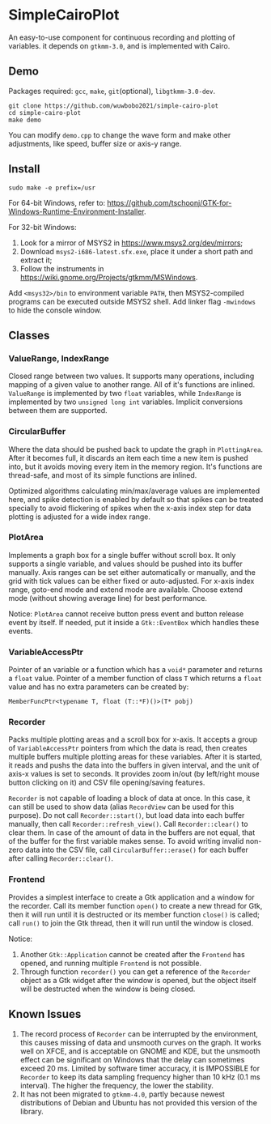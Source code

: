 # SimpleCairoPlot
An easy-to-use component for continuous recording and plotting of variables. it depends on `gtkmm-3.0`, and is implemented with Cairo.

## Demo
Packages required: `gcc`, `make`, `git`(optional), `libgtkmm-3.0-dev`.
```
git clone https://github.com/wuwbobo2021/simple-cairo-plot
cd simple-cairo-plot
make demo
```
You can modify `demo.cpp` to change the wave form and make other adjustments, like speed, buffer size or axis-y range.

## Install
```
sudo make -e prefix=/usr
```

For 64-bit Windows, refer to: <https://github.com/tschoonj/GTK-for-Windows-Runtime-Environment-Installer>.

For 32-bit Windows:
1. Look for a mirror of MSYS2 in <https://www.msys2.org/dev/mirrors>;
2. Download `msys2-i686-latest.sfx.exe`, place it under a short path and extract it;
3. Follow the instruments in <https://wiki.gnome.org/Projects/gtkmm/MSWindows>.

Add `<msys32>/bin` to environment variable `PATH`, then MSYS2-compiled programs can be executed outside MSYS2 shell. Add linker flag `-mwindows` to hide the console window.

## Classes
### ValueRange, IndexRange
Closed range between two values. It supports many operations, including mapping of a given value to another range. All of it's functions are inlined. `ValueRange` is implemented by two `float` variables, while `IndexRange` is implemented by two `unsigned long int` variables. Implicit conversions between them are supported.

### CircularBuffer
Where the data should be pushed back to update the graph in `PlottingArea`. After it becomes full, it discards an item each time a new item is pushed into, but it avoids moving every item in the memory region. It's functions are thread-safe, and most of its simple functions are inlined.

Optimized algorithms calculating min/max/average values are implemented here, and spike detection is enabled by default so that spikes can be treated specially to avoid flickering of spikes when the x-axis index step for data plotting is adjusted for a wide index range.

### PlotArea
Implements a graph box for a single buffer without scroll box. It only supports a single variable, and values should be pushed into its buffer manually. Axis ranges can be set either automatically or manually, and the grid with tick values can be either fixed or auto-adjusted. For x-axis index range, goto-end mode and extend mode are available. Choose extend mode (without showing average line) for best performance.

Notice: `PlotArea` cannot receive button press event and button release event by itself. If needed, put it inside a `Gtk::EventBox` which handles these events.

### VariableAccessPtr
Pointer of an variable or a function which has a `void*` parameter and returns a `float` value. Pointer of a member function of class `T` which returns a `float` value and has no extra parameters can be created by:
```
MemberFuncPtr<typename T, float (T::*F)()>(T* pobj)
```

### Recorder
Packs multiple plotting areas and a scroll box for x-axis. It accepts a group of `VariableAccessPtr` pointers from which the data is read, then creates multiple buffers multiple plotting areas for these variables. After it is started, it reads and pushs the data into the buffers in given interval, and the unit of axis-x values is set to seconds. It provides zoom in/out (by left/right mouse button clicking on it) and CSV file opening/saving features.

`Recorder` is not capable of loading a block of data at once. In this case, it can still be used to show data (alias `RecordView` can be used for this purpose). Do not call `Recorder::start()`, but load data into each buffer manually, then call `Recorder::refresh_view()`. Call `Recorder::clear()` to clear them. In case of the amount of data in the buffers are not equal, that of the buffer for the first variable makes sense. To avoid writing invalid non-zero data into the CSV file, call `CircularBuffer::erase()` for each buffer after calling `Recorder::clear()`.

### Frontend
Provides a simplest interface to create a Gtk application and a window for the recorder. Call its member function `open()` to create a new thread for Gtk, then it will run until it is destructed or its member function `close()` is called; call `run()` to join the Gtk thread, then it will run until the window is closed.

Notice:
1. Another `Gtk::Application` cannot be created after the `Frontend` has opened, and running multiple `Frontend` is not possible.
2. Through function `recorder()` you can get a reference of the `Recorder` object as a Gtk widget after the window is opened, but the object itself will be destructed when the window is being closed.

## Known Issues
1. The record process of `Recorder` can be interrupted by the environment, this causes missing of data and unsmooth curves on the graph. It works well on XFCE, and is acceptable on GNOME and KDE, but the unsmooth effect can be significant on Windows that the delay can sometimes exceed 20 ms. Limited by software timer accuracy, it is IMPOSSIBLE for `Recorder` to keep its data sampling frequency higher than 10 kHz (0.1 ms interval). The higher the frequency, the lower the stability.
2. It has not been migrated to `gtkmm-4.0`, partly because newest distributions of Debian and Ubuntu has not provided this version of the library.
